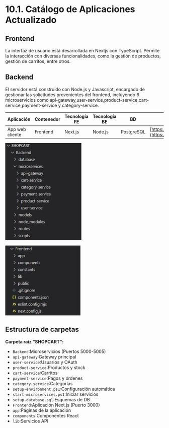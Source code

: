 # 10.1. Catálogo de Aplicaciones Actualizado

## Frontend

La interfaz de usuario está desarrollada en Nextjs con TypeScript. Permite la interacción con diversas funcionalidades, como la gestión de productos, gestión de carritos, entre otros.

## Backend 
El servidor está construido con Node.js y Javascript, encargado de gestionar las solicitudes provenientes del frontend, incluyendo 6 microservicios como api-gateway,user-service,product-service,cart-service,payment-service y category-service.

| Aplicación       | Contenedor | Tecnología FE | Tecnología BE | BD            | Repositorio/Carpeta                                    |
|------------------|------------|---------------|---------------|---------------|--------------------------------------------------------|
| App web cliente  | Frontend   | Next.js       | Node.js       | PostgreSQL    | [https://github.com/carolinardlc/shopcart_arqui](https://github.com/carolinardlc/shopcart_arqui) |

![backend](backend.jpg)

![frontend](frontend.jpg)

## Estructura de carpetas

**Carpeta raíz "SHOPCART":**

- `Backend`:Microservicios (Puertos 5000-5005)        
- `api-gateway`:Gateway principal
- `user-service`:Usuarios y OAuth
- `product-service`:Productos y stock
- `cart-service`:Carritos
- `payment-service`:Pagos y órdenes
- `category-service`:Categorías
- `setup-environment.ps1`:Configuración automática
- `start-microservices.ps1`:Iniciar servicios
- `setup-database.sql`:Esquemas de DB
- `Frontend`:Aplicación Next.js (Puerto 3000)
- `app`:Páginas de la aplicación
- `components`:Componentes React
- `lib`:Servicios API
